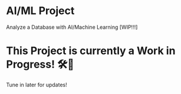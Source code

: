 # AI/ML Project
Analyze a Database with AI/Machine Learning [WIP!!!]

# This Project is currently a Work in Progress! 🛠️🚧
Tune in later for updates!
